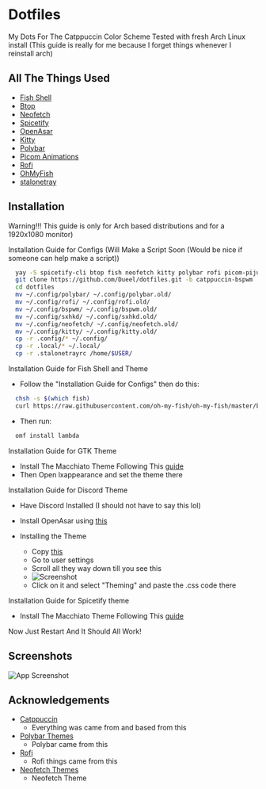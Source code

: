 # Dotfiles

My Dots For The Catppuccin Color Scheme
Tested with fresh Arch Linux install (This guide is really for me because I forget things whenever I reinstall arch)

## All The Things Used

- [Fish Shell](https://fishshell.com/)
- [Btop](https://github.com/aristocratos/btop)
- [Neofetch](https://github.com/dylanaraps/neofetch)
- [Spicetify](https://spicetify.app/)
- [OpenAsar](https://openasar.dev/)
- [Kitty](https://sw.kovidgoyal.net/kitty/)
- [Polybar](https://github.com/polybar/polybar)
- [Picom Animations](https://github.com/dccsillag/picom)
- [Rofi](https://github.com/davatorium/rofi)
- [OhMyFish](https://github.com/oh-my-fish/oh-my-fish)
- [stalonetray](https://github.com/kolbusa/stalonetray)

## Installation

Warning!!! This guide is only for Arch based distributions and for a 1920x1080 monitor)

Installation Guide for Configs
(Will Make a Script Soon (Would be nice if someone can help make a script))

```bash
  yay -S spicetify-cli btop fish neofetch kitty polybar rofi picom-pijulius-git stalonetray polybar-spotify-module lxappearance-gtk3 nitrogen nautilus xdo spotify discord-canary dunst
  git clone https://github.com/Dueel/dotfiles.git -b catppuccin-bspwm
  cd dotfiles
  mv ~/.config/polybar/ ~/.config/polybar.old/
  mv ~/.config/rofi/ ~/.config/rofi.old/
  mv ~/.config/bspwm/ ~/.config/bspwm.old/
  mv ~/.config/sxhkd/ ~/.config/sxhkd.old/
  mv ~/.config/neofetch/ ~/.config/neofetch.old/
  mv ~/.config/kitty/ ~/.config/kitty.old/
  cp -r .config/* ~/.config/
  cp -r .local/* ~/.local/
  cp -r .stalonetrayrc /home/$USER/
```
Installation Guide for Fish Shell and Theme
- Follow the "Installation Guide for Configs" then do this:

```bash
  chsh -s $(which fish)
  curl https://raw.githubusercontent.com/oh-my-fish/oh-my-fish/master/bin/install | fish
```
- Then run:
```bash
  omf install lambda
```
Installation Guide for GTK Theme
  - Install The Macchiato Theme Following This [guide](https://github.com/catppuccin/gtk)
  - Then Open lxappearance and set the theme there

Installation Guide for Discord Theme
  - Have Discord Installed (I should not have to say this lol)
  - Install OpenAsar using [this](https://openasar.dev/)

- Installing the Theme
  - Copy [this](https://raw.githubusercontent.com/catppuccin/discord/main/themes/macchiato.theme.css)
  - Go to user settings
  - Scroll all they way down till you see this
  - ![Screenshot](https://i.imgur.com/ugUnL9R.png)
  - Click on it and select "Theming" and paste the .css code there

Installation Guide for Spicetify theme
  - Install The Macchiato Theme Following This [guide](https://github.com/catppuccin/spicetify)

Now Just Restart And It Should All Work!
## Screenshots

![App Screenshot](https://i.imgur.com/UfYAV4D.png)


## Acknowledgements
- [Catppuccin](https://github.com/catppuccin/catppuccin)
    - Everything was came from and based from this
- [Polybar Themes](https://github.com/adi1090x/polybar-themes/)
    - Polybar came from this
- [Rofi](https://github.com/adi1090x/rofi/)
    - Rofi things came from this
- [Neofetch Themes](https://github.com/chick2d/neofetch-themes/)
    - Neofetch Theme
